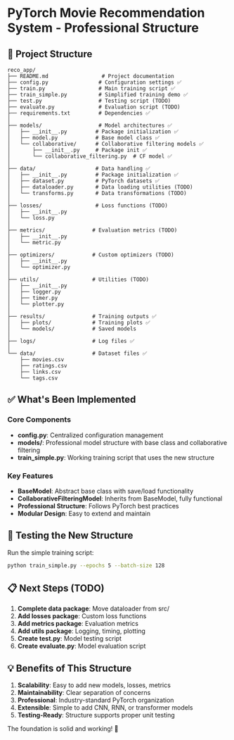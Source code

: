 # PyTorch Movie Recommendation System - Professional Structure

## 📁 Project Structure

```
reco_app/
├── README.md                 # Project documentation
├── config.py                # Configuration settings ✅
├── train.py                 # Main training script ✅  
├── train_simple.py          # Simplified training demo ✅
├── test.py                  # Testing script (TODO)
├── evaluate.py              # Evaluation script (TODO)
├── requirements.txt         # Dependencies ✅
│
├── models/                  # Model architectures ✅
│   ├── __init__.py         # Package initialization ✅
│   ├── model.py            # Base model class ✅
│   └── collaborative/      # Collaborative filtering models ✅
│       ├── __init__.py     # Package init ✅
│       └── collaborative_filtering.py  # CF model ✅
│
├── data/                   # Data handling ✅
│   ├── __init__.py         # Package initialization ✅ 
│   ├── dataset.py          # PyTorch datasets ✅
│   ├── dataloader.py       # Data loading utilities (TODO)
│   └── transforms.py       # Data transformations (TODO)
│
├── losses/                 # Loss functions (TODO)
│   ├── __init__.py
│   └── loss.py
│
├── metrics/               # Evaluation metrics (TODO) 
│   ├── __init__.py
│   └── metric.py
│
├── optimizers/            # Custom optimizers (TODO)
│   ├── __init__.py  
│   └── optimizer.py
│
├── utils/                 # Utilities (TODO)
│   ├── __init__.py
│   ├── logger.py
│   ├── timer.py
│   └── plotter.py
│
├── results/               # Training outputs ✅
│   ├── plots/             # Training plots ✅
│   └── models/            # Saved models
│
├── logs/                  # Log files ✅
│
└── data/                  # Dataset files ✅
    ├── movies.csv
    ├── ratings.csv
    ├── links.csv
    └── tags.csv
```

## ✅ What's Been Implemented

### Core Components
- **config.py**: Centralized configuration management
- **models/**: Professional model structure with base class and collaborative filtering
- **train_simple.py**: Working training script that uses the new structure

### Key Features
- **BaseModel**: Abstract base class with save/load functionality
- **CollaborativeFilteringModel**: Inherits from BaseModel, fully functional
- **Professional Structure**: Follows PyTorch best practices
- **Modular Design**: Easy to extend and maintain

## 🚀 Testing the New Structure

Run the simple training script:
```bash
python train_simple.py --epochs 5 --batch-size 128
```

## 📋 Next Steps (TODO)

1. **Complete data package**: Move dataloader from src/
2. **Add losses package**: Custom loss functions  
3. **Add metrics package**: Evaluation metrics
4. **Add utils package**: Logging, timing, plotting
5. **Create test.py**: Model testing script
6. **Create evaluate.py**: Model evaluation script

## 💡 Benefits of This Structure

1. **Scalability**: Easy to add new models, losses, metrics
2. **Maintainability**: Clear separation of concerns
3. **Professional**: Industry-standard PyTorch organization
4. **Extensible**: Simple to add CNN, RNN, or transformer models
5. **Testing-Ready**: Structure supports proper unit testing

The foundation is solid and working! 🎯